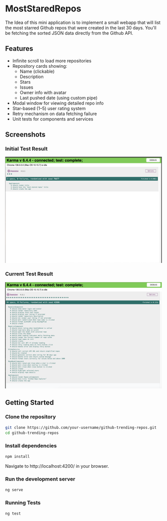 # MostStaredRepos

The Idea of this mini application is to implement a small webapp that will list the most starred Github repos that were created in the last 30 days. You'll be fetching the sorted JSON data directly from the Github API.

## Features

- Infinite scroll to load more repositories
- Repository cards showing:
  - Name (clickable)
  - Description
  - Stars
  - Issues
  - Owner info with avatar
  - Last pushed date (using custom pipe)
- Modal window for viewing detailed repo info
- Star-based (1–5) user rating system
- Retry mechanism on data fetching failure
- Unit tests for components and services

## Screenshots

### Initial Test Result

![Initial Test](./assets/test-initial.png)

### Current Test Result

![Current Test](./assets/test-current.png)

## Getting Started

### Clone the repository

```bash
git clone https://github.com/your-username/github-trending-repos.git
cd github-trending-repos
```

### Install dependencies

```bash
npm install
```

Navigate to http://localhost:4200/ in your browser.

### Run the development server

```bash
ng serve
```

### Running Tests

```bash
ng test
```


